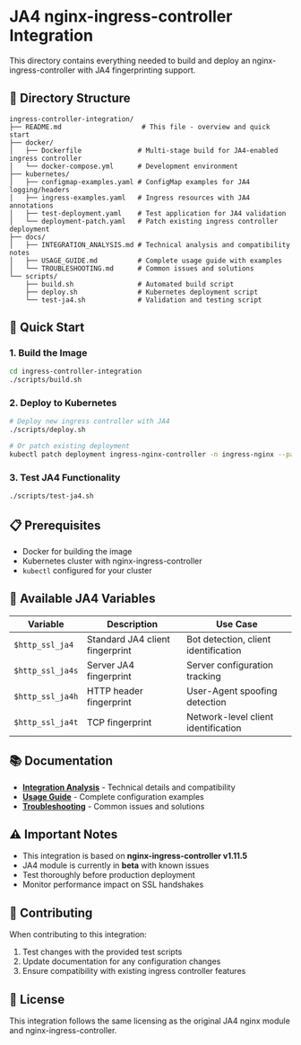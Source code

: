 # JA4 nginx-ingress-controller Integration

This directory contains everything needed to build and deploy an nginx-ingress-controller with JA4 fingerprinting support.

## 📁 Directory Structure

```
ingress-controller-integration/
├── README.md                    # This file - overview and quick start
├── docker/
│   ├── Dockerfile              # Multi-stage build for JA4-enabled ingress controller
│   └── docker-compose.yml      # Development environment
├── kubernetes/
│   ├── configmap-examples.yaml # ConfigMap examples for JA4 logging/headers
│   ├── ingress-examples.yaml   # Ingress resources with JA4 annotations
│   ├── test-deployment.yaml    # Test application for JA4 validation
│   └── deployment-patch.yaml   # Patch existing ingress controller deployment
├── docs/
│   ├── INTEGRATION_ANALYSIS.md # Technical analysis and compatibility notes
│   ├── USAGE_GUIDE.md          # Complete usage guide with examples
│   └── TROUBLESHOOTING.md      # Common issues and solutions
└── scripts/
    ├── build.sh                # Automated build script
    ├── deploy.sh               # Kubernetes deployment script
    └── test-ja4.sh             # Validation and testing script
```

## 🚀 Quick Start

### 1. Build the Image
```bash
cd ingress-controller-integration
./scripts/build.sh
```

### 2. Deploy to Kubernetes
```bash
# Deploy new ingress controller with JA4
./scripts/deploy.sh

# Or patch existing deployment
kubectl patch deployment ingress-nginx-controller -n ingress-nginx --patch-file kubernetes/deployment-patch.yaml
```

### 3. Test JA4 Functionality
```bash
./scripts/test-ja4.sh
```

## 📋 Prerequisites

- Docker for building the image
- Kubernetes cluster with nginx-ingress-controller
- `kubectl` configured for your cluster

## 🔧 Available JA4 Variables

| Variable | Description | Use Case |
|----------|-------------|----------|
| `$http_ssl_ja4` | Standard JA4 client fingerprint | Bot detection, client identification |
| `$http_ssl_ja4s` | Server JA4 fingerprint | Server configuration tracking |
| `$http_ssl_ja4h` | HTTP header fingerprint | User-Agent spoofing detection |
| `$http_ssl_ja4t` | TCP fingerprint | Network-level client identification |

## 📚 Documentation

- **[Integration Analysis](docs/INTEGRATION_ANALYSIS.md)** - Technical details and compatibility
- **[Usage Guide](docs/USAGE_GUIDE.md)** - Complete configuration examples  
- **[Troubleshooting](docs/TROUBLESHOOTING.md)** - Common issues and solutions

## ⚠️ Important Notes

- This integration is based on **nginx-ingress-controller v1.11.5**
- JA4 module is currently in **beta** with known issues
- Test thoroughly before production deployment
- Monitor performance impact on SSL handshakes

## 🤝 Contributing

When contributing to this integration:
1. Test changes with the provided test scripts
2. Update documentation for any configuration changes
3. Ensure compatibility with existing ingress controller features

## 📄 License

This integration follows the same licensing as the original JA4 nginx module and nginx-ingress-controller.